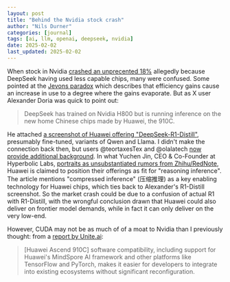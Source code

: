 ```yaml
---
layout: post
title: "Behind the Nvidia stock crash"
author: "Nils Durner"
categories: [journal]
tags: [ai, llm, openai, deepseek, nvidia]
date: 2025-02-02
last_updated: 2025-02-02
---
```


When stock in Nvidia [crashed an unprecented 18%](https://www.cnbc.com/2025/01/27/nvidia-sheds-almost-600-billion-in-market-cap-biggest-drop-ever.html) allegedly because DeepSeek having used less capable chips, many were confused. Some pointed at the [Jevons paradox](https://en.wikipedia.org/wiki/Jevons_paradox) which describes that efficiency gains cause an increase in use to a degree where the gains evaporate. But as X user Alexander Doria was quick to point out:
> DeepSeek has trained on Nvidia H800 but is running inference on the new home Chinese chips made by Huawei, the 910C.

He attached [a screenshot of Huawei offering "DeepSeek-R1-Distill"](https://x.com/Dorialexander/status/1884167945280278857), presumably fine-tuned, variants of Qwen and Llama. I didn't make the connection back then, but users @teortaxesTex and @olalatech [now provide additional background](https://x.com/teortaxesTex/status/1885593667206803579). In what Yuchen Jin, CEO & Co-Founder at Hyperbolic Labs, [portraits as unsubstantiated rumors from Zhihu/RedNote](https://x.com/Yuchenj_UW/status/1885692296316047546), Huawei is claimed to position their offerings as fit for "reasoning inference". The article mentions "compressed inference" (压缩推理) as a key enabling technology for Huawei chips, which ties back to Alexander's R1-Distill screenshot. So the market crash could be due to a confusion of actual R1 with R1-Distill, with the wrongful conclusion drawn that Huawei could also deliver on frontier model demands, while in fact it can only deliver on the very low-end.

However, CUDA may not be as much of of a moat to Nvidia than I previously thought: from a [report by Unite.ai](https://www.unite.ai/huaweis-ascend-910c-a-bold-challenge-to-nvidia-in-the-ai-chip-market/):
> [Huawei Ascend 910C] software compatibility, including support for Huawei's MindSpore AI framework and other platforms like TensorFlow and PyTorch, makes it easier for developers to integrate into existing ecosystems without significant reconfiguration.